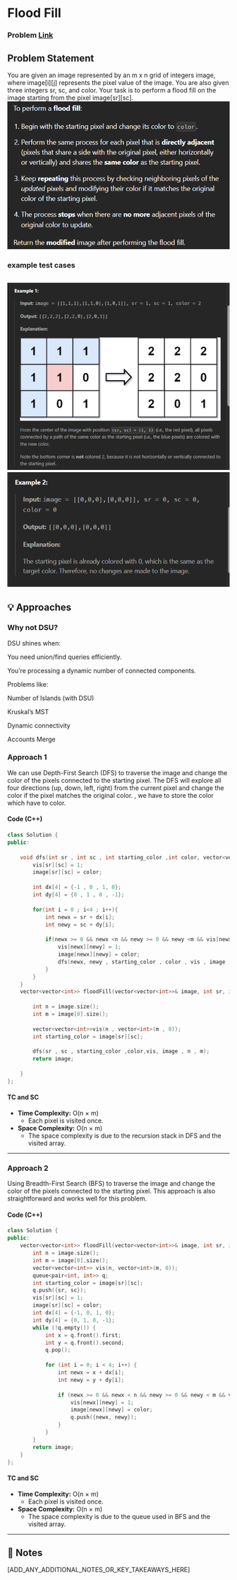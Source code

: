 # Flood Fill

### Problem [Link](https://leetcode.com/problems/flood-fill/)

## Problem Statement

You are given an image represented by an m x n grid of integers image, where image[i][j] represents the pixel value of the image. You are also given three integers sr, sc, and color. Your task is to perform a flood fill on the image starting from the pixel image[sr][sc].
![alt text](image-5.png)

### example test cases

![alt text](image-6.png)
![alt text](image-7.png)
---
## 💡 Approaches

### Why not DSU?
DSU shines when:

You need union/find queries efficiently.

You’re processing a dynamic number of connected components.

Problems like:

Number of Islands (with DSU)

Kruskal’s MST

Dynamic connectivity

Accounts Merge

### Approach 1
We can use Depth-First Search (DFS) to traverse the image and change the color of the pixels connected to the starting pixel. The DFS will explore all four directions (up, down, left, right) from the current pixel and change the color if the pixel matches the original color. , we have to store the color which have to color.
#### Code (C++)
```cpp
class Solution {
public:

    void dfs(int sr , int sc , int starting_color ,int color, vector<vector<int>>&vis , vector<vector<int>>&image , int n , int m){
        vis[sr][sc] = 1;
        image[sr][sc] = color;
        
        int dx[4] = {-1 , 0 , 1, 0};
        int dy[4] = {0 , 1 , 0 , -1};

        for(int i = 0 ; i<4 ; i++){
            int newx = sr + dx[i];
            int newy = sc + dy[i];

            if(newx >= 0 && newx <n && newy >= 0 && newy <m && vis[newx][newy] == 0 && image[newx][newy] == starting_color){
                vis[newx][newy] = 1;
                image[newx][newy] = color;
                dfs(newx, newy , starting_color , color , vis , image , n , m);
            }
        }
    }
    vector<vector<int>> floodFill(vector<vector<int>>& image, int sr, int sc, int color) {

        int n = image.size();
        int m = image[0].size();

        vector<vector<int>>vis(n , vector<int>(m , 0));
        int starting_color = image[sr][sc];

        dfs(sr , sc , starting_color ,color,vis, image , n , m);
        return image;

    }
};
```
#### TC and SC
- **Time Complexity:** O(n × m)
  - Each pixel is visited once.
- **Space Complexity:** O(n × m)
  - The space complexity is due to the recursion stack in DFS and the visited array.

---

### Approach 2
Using Breadth-First Search (BFS) to traverse the image and change the color of the pixels connected to the starting pixel. This approach is also straightforward and works well for this problem.
#### Code (C++)
```cpp
class Solution {
public:
    vector<vector<int>> floodFill(vector<vector<int>>& image, int sr, int sc, int color) {
        int n = image.size();
        int m = image[0].size();
        vector<vector<int>> vis(n, vector<int>(m, 0));
        queue<pair<int, int>> q;
        int starting_color = image[sr][sc];              
        q.push({sr, sc});
        vis[sr][sc] = 1;
        image[sr][sc] = color;
        int dx[4] = {-1, 0, 1, 0};
        int dy[4] = {0, 1, 0, -1};
        while (!q.empty()) {
            int x = q.front().first;
            int y = q.front().second;
            q.pop();

            for (int i = 0; i < 4; i++) {
                int newx = x + dx[i];
                int newy = y + dy[i];

                if (newx >= 0 && newx < n && newy >= 0 && newy < m && vis[newx][newy] == 0 && image[newx][newy] == starting_color) {
                    vis[newx][newy] = 1;
                    image[newx][newy] = color;
                    q.push({newx, newy});
                }
            }
        }
        return image;
    }
};  

```
#### TC and SC
- **Time Complexity:** O(n × m)
  - Each pixel is visited once.
- **Space Complexity:** O(n × m)
  - The space complexity is due to the queue used in BFS and the visited array. 
---

## 📝 Notes

[ADD_ANY_ADDITIONAL_NOTES_OR_KEY_TAKEAWAYS_HERE]
